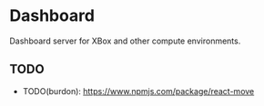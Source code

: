 # Dashboard

Dashboard server for XBox and other compute environments.


## TODO

- TODO(burdon): https://www.npmjs.com/package/react-move
